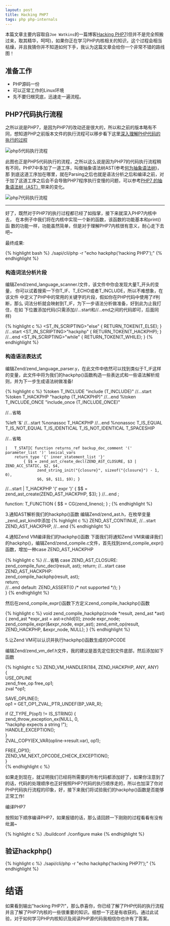 ```yaml
---
layout: post
title: Hacking PHP7
tags: php php-internals
---
```


本篇文章主要内容取自`Joe Watkins`的一篇博客[Hacking PHP7](http://blog.krakjoe.ninja/2016/03/hacking-php-7.html?showComment=1460821720197#c1125948120735452921)(但并不是完全照搬
过来，取其精华，呵呵)，如果你正在学习PHP内核相关的知识，这个过程会相当枯燥，并且我猜你并不知道如何下手，我认为这篇文章会给你一个非常不错的路线图！

<!-- more -->

## 准备工作

- PHP源码一份
- 可以正常工作的Linux环境
- 先不要归根究底，迅速走一遍流程。

## PHP7代码执行流程

之所以说是PHP7，是因为PHP7的改动还是很大的，所以和之前的版本略有不同，想知道PHP之前版本文件的执行流程可以移步看下这里[深入理解PHP代码的执行的过程](http://c.colabug.com/thread-1024603-1-1.html)

![php5代码执行流程](http://img.xuwenzhi.com/php-code-execute-process.png?zoom=2&resize=710%2C394)


此图也正是PHP5代码执行的流程，之所以这么说是因为PHP7的代码执行流程稍有不同，PHP7中多加了一道工序，叫做抽象语法树AST(参考[何为抽象语法树](https://www.jianshu.com/p/8fa61a552ecf))，那
到底这道工序加在哪里，就在Parsing之后也就是语法分析之后和编译之前，对于加了这道工序之后会不会导致PHP7程序执行变慢的问题，可以参考[PHP7 的抽象语法树（AST）](https://www.tuicool.com/articles/iYJNB3V)带来的变化。

![php7代码执行流程](http://img.xuwenzhi.com/php7_code_execute.png?zoom=2&resize=710%2C238)

---

好了，既然对于PHP7的执行过程都已经了如指掌，接下来就深入PHP7内核中去，
在本例子中我们将在内核中实现一个新的函数，该函数的功能基本和print()函
数的功能一样，功能虽然简单，但是对于理解PHP7内核很有意义，耐心走下去吧~


最终成果:

{% highlight bash %}
./sapi/cli/php -r "echo hackphp('hacking PHP7');"
{% endhighlight %}


### 构造词法分析片段

编辑Zend/zend_language_scanner.l文件，该文件中你会发现大量T_开头的变量，
你可以试着搜索一下你T_IF、T_ECHO或者T_INCLUDE，所以不难想象，在该文件
中定义了PHP中的常用的关键字的片段，假如你在PHP代码中使用了if判断，那么
词法分析就会映射到T_IF，为下一步语法分析做准备，好到此为止我打住，在如
下位置添加代码(只需添加//…start和//…end之间的代码即可，后面同样)

{% highlight c %}
<ST_IN_SCRIPTING>"else" {
RETURN_TOKEN(T_ELSE);
}
//...start
<ST_IN_SCRIPTING>"hackphp" {
RETURN_TOKEN(T_HACKPHP);
}
//...end
<ST_IN_SCRIPTING>"while" {
RETURN_TOKEN(T_WHILE);
}
{% endhighlight %}


### 构造语法表达式

编辑Zend/zend_language_parser.y，在此文件中依然可以找到类似于T_IF这样的变量，此文件中将为我们的hackphp()函数构造一些表达式和一些语法解析规则，并为下一步生成语法树做准备!

{% highlight c %}
%token T_INCLUDE      "include (T_INCLUDE)"
//...start
%token T_HACKPHP "hackphp (T_HACKPHP)" 
//...end
%token T_INCLUDE_ONCE "include_once (T_INCLUDE_ONCE)"

//...省略

%left '&'
//...start
%nonassoc T_HACKPHP
//...end
%nonassoc T_IS_EQUAL T_IS_NOT_EQUAL T_IS_IDENTICAL T_IS_NOT_IDENTICAL T_SPACESHIP

//...省略

    |   T_STATIC function returns_ref backup_doc_comment '(' parameter_list ')' lexical_vars
        return_type '{' inner_statement_list '}'
            { $$ = zend_ast_create_decl(ZEND_AST_CLOSURE, $3 | ZEND_ACC_STATIC, $2, $4,
                  zend_string_init("{closure}", sizeof("{closure}") - 1, 0),
                  $6, $8, $11, $9); }
//...start
    |   T_HACKPHP '(' expr ')' { $$ = zend_ast_create(ZEND_AST_HACKPHP, $3); }
//...end
;

function:
    T_FUNCTION { $$ = CG(zend_lineno); }
;
{% endhighlight %}

3.通知AST解析我们的hackphp()函数
编辑Zend/zend_ast.h，在枚举变量_zend_ast_kind中添加
{% highlight c %}
ZEND_AST_CONTINUE,
//...start
ZEND_AST_HACKPHP,
//...end
{% endhighlight %}

4.通知Zend VM编译我们的hackphp()函数
下面我们将通知Zend VM来编译我们的hackphp()，编辑Zend/zend_compile.c文件，首先找到zend_compile_expr()函数，增加一种case ZEND_AST_HACKPHP

{% highlight c %}
//...省略
        case ZEND_AST_CLOSURE:
            zend_compile_func_decl(result, ast);
            return;
//...start
        case ZEND_AST_HACKPHP:  
            zend_compile_hackphp(result, ast);  
            return;  
//...end
        default:
            ZEND_ASSERT(0 /* not supported */);
    }    
}
{% endhighlight %}

然后在zend_compile_expr()函数下方定义zend_compile_hackphp()函数

{% highlight c %}
void zend_compile_hackphp(znode *result, zend_ast *ast)
{
       zend_ast *expr_ast = ast->child[0];
       znode expr_node;
       zend_compile_expr(&expr_node, expr_ast);
       zend_emit_op(result, ZEND_HACKPHP, &expr_node, NULL);
} 
{% endhighlight %}

5.让Zend VM可以认识并执行hackphp()函数生成的OPCODE

编辑Zend/zend_vm_def.h文件，我的建议是首先定位到文件底部，然后添加如下函数

{% highlight c %}
ZEND_VM_HANDLER(184, ZEND_HACKPHP, ANY, ANY)   
{  
 USE_OPLINE  
 zend_free_op free_op1;  
 zval *op1;  

 SAVE_OPLINE();  
 op1 = GET_OP1_ZVAL_PTR_UNDEF(BP_VAR_R);  

 if (Z_TYPE_P(op1) != IS_STRING) {  
  zend_throw_exception_ex(NULL, 0,  
   "hackphp expects a string !");  
  HANDLE_EXCEPTION();  
 }  
 ZVAL_COPY(EX_VAR(opline->result.var), op1);  

 FREE_OP1();  
 ZEND_VM_NEXT_OPCODE_CHECK_EXCEPTION();  
}  
{% endhighlight c %}

如果走到现在，就证明我们已经将所需要的所有代码都添加好了，如果你注意到了的话，代码的处理顺序也正好按照PHP7代码的执行顺序走的，所以也加深了你对PHP代码执行流程的印象，好，接下来我们将试验我们的hackphp()函数是否能够正常工作!

编译PHP7

按照如下顺序编译PHP7，如果报错的话，那么请回顾一下刚刚的过程看看有没有纰漏~

{% highlight c %}
./buildconf
./configure
make
{% endhighlight %}

## 验证hackphp()
{% highlight c %}
./sapi/cli/php -r "echo hackphp('hacking PHP7!');"
{% endhighlight %}

# 结语
如果看到输出"hacking PHP7!"，那么恭喜你，你已经了解了PHP代码的执行流程并且了解了PHP7内核的一些很重要的知识。细想一下还是有收获的。通过此试验，对于如何学习PHP内核知识及阅读PHP源代码我相信你也许有了答案。

